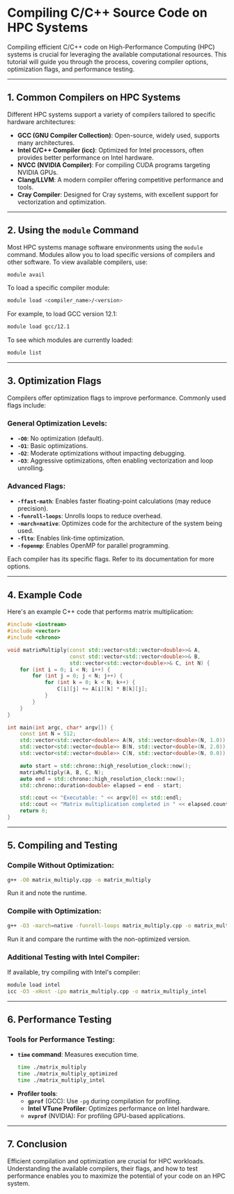 <!--
 t05_compiling_and_running_code_with_slurm.md

 CaSToRC, The Cyprus Institute

 (c) 2024 The Cyprus Institute

 Contributing Authors:
 Simone Bacchio (s.bacchio@cyi.ac.cy)
 Christodoulos Stylianou (c.stylianou@cyi.ac.cy)
 Spyroulla Mavrommati (s.mavrommati@cyi.ac.cy)
 Andreas Athenodorou (a.athenodorou@cyi.ac.cy)
 
 Licensed under the Apache License, Version 2.0 (the "License");
 you may not use this file except in compliance with the License.
 You may obtain a copy of the License at
 
     https://www.apache.org/licenses/LICENSE-2.0
 
 Unless required by applicable law or agreed to in writing, software
 distributed under the License is distributed on an "AS IS" BASIS,
 WITHOUT WARRANTIES OR CONDITIONS OF ANY KIND, either express or implied.
 See the License for the specific language governing permissions and
 limitations under the License.
-->

# Compiling C/C++ Source Code on HPC Systems

Compiling efficient C/C++ code on High-Performance Computing (HPC) systems is crucial for leveraging the available computational resources. This tutorial will guide you through the process, covering compiler options, optimization flags, and performance testing.

---

## 1. **Common Compilers on HPC Systems**

Different HPC systems support a variety of compilers tailored to specific hardware architectures:

- **GCC (GNU Compiler Collection)**: Open-source, widely used, supports many architectures.
- **Intel C/C++ Compiler (icc)**: Optimized for Intel processors, often provides better performance on Intel hardware.
- **NVCC (NVIDIA Compiler)**: For compiling CUDA programs targeting NVIDIA GPUs.
- **Clang/LLVM**: A modern compiler offering competitive performance and tools.
- **Cray Compiler**: Designed for Cray systems, with excellent support for vectorization and optimization.

---

## 2. **Using the `module` Command**

Most HPC systems manage software environments using the `module` command. Modules allow you to load specific versions of compilers and other software. To view available compilers, use:

```bash
module avail
```

To load a specific compiler module:

```bash
module load <compiler_name>/<version>
```

For example, to load GCC version 12.1:

```bash
module load gcc/12.1
```

To see which modules are currently loaded:

```bash
module list
```

---

## 3. **Optimization Flags**

Compilers offer optimization flags to improve performance. Commonly used flags include:

### General Optimization Levels:
- **`-O0`**: No optimization (default).
- **`-O1`**: Basic optimizations.
- **`-O2`**: Moderate optimizations without impacting debugging.
- **`-O3`**: Aggressive optimizations, often enabling vectorization and loop unrolling.

### Advanced Flags:
- **`-ffast-math`**: Enables faster floating-point calculations (may reduce precision).
- **`-funroll-loops`**: Unrolls loops to reduce overhead.
- **`-march=native`**: Optimizes code for the architecture of the system being used.
- **`-flto`**: Enables link-time optimization.
- **`-fopenmp`**: Enables OpenMP for parallel programming.

Each compiler has its specific flags. Refer to its documentation for more options.

---

## 4. **Example Code**

Here's an example C++ code that performs matrix multiplication:

```cpp
#include <iostream>
#include <vector>
#include <chrono>

void matrixMultiply(const std::vector<std::vector<double>>& A,
                    const std::vector<std::vector<double>>& B,
                    std::vector<std::vector<double>>& C, int N) {
    for (int i = 0; i < N; i++) {
        for (int j = 0; j < N; j++) {
            for (int k = 0; k < N; k++) {
                C[i][j] += A[i][k] * B[k][j];
            }
        }
    }
}

int main(int argc, char* argv[]) {
    const int N = 512;
    std::vector<std::vector<double>> A(N, std::vector<double>(N, 1.0));
    std::vector<std::vector<double>> B(N, std::vector<double>(N, 2.0));
    std::vector<std::vector<double>> C(N, std::vector<double>(N, 0.0));

    auto start = std::chrono::high_resolution_clock::now();
    matrixMultiply(A, B, C, N);
    auto end = std::chrono::high_resolution_clock::now();
    std::chrono::duration<double> elapsed = end - start;

    std::cout << "Executable: " << argv[0] << std::endl;
    std::cout << "Matrix multiplication completed in " << elapsed.count() << " seconds." << std::endl;
    return 0;
}
```

---

## 5. **Compiling and Testing**

### Compile Without Optimization:
```bash
g++ -O0 matrix_multiply.cpp -o matrix_multiply
```
Run it and note the runtime.

### Compile with Optimization:
```bash
g++ -O3 -march=native -funroll-loops matrix_multiply.cpp -o matrix_multiply_optimized
```
Run it and compare the runtime with the non-optimized version.

### Additional Testing with Intel Compiler:
If available, try compiling with Intel's compiler:
```bash
module load intel
icc -O3 -xHost -ipo matrix_multiply.cpp -o matrix_multiply_intel
```

---

## 6. **Performance Testing**

### Tools for Performance Testing:
- **`time` command**: Measures execution time.
  ```bash
  time ./matrix_multiply
  time ./matrix_multiply_optimized
  time ./matrix_multiply_intel
  ```
- **Profiler tools**:
  - **`gprof`** (GCC): Use `-pg` during compilation for profiling.
  - **Intel VTune Profiler**: Optimizes performance on Intel hardware.
  - **`nvprof`** (NVIDIA): For profiling GPU-based applications.

---

## 7. **Conclusion**

Efficient compilation and optimization are crucial for HPC workloads. Understanding the available compilers, their flags, and how to test performance enables you to maximize the potential of your code on an HPC system.
